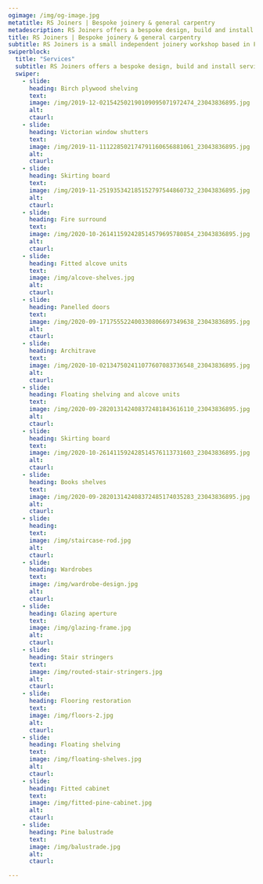 ```yaml
---
ogimage: /img/og-image.jpg
metatitle: RS Joiners | Bespoke joinery & general carpentry
metadescription: RS Joiners offers a bespoke design, build and install service. Specialising in fitted storage solutions including wardrobes shelving and cupboards.
title: RS Joiners | Bespoke joinery & general carpentry
subtitle: RS Joiners is a small independent joinery workshop based in Frome, Somerset.<br/></br>At RS Joiners our aim is to provide a competitively priced, quality service and maximum customer satisfaction.<br/><br/>Take a look at some our <a href="#services" class="scrollTo link">previous work</a> and please don’t hesitate to <a href="#contact" class="scrollTo link">get in touch</a> if you have any queries. We're happy to offer a free, no obligation quote.
swiperblock:
  title: "Services"
  subtitle: RS Joiners offers a bespoke design, build and install service, specialising in fitted storage solutions, including wardrobes shelving and cupboards. We’d be more than happy to undertake any joinery-related projects, including hanging doors, fencing, skirting and flooring, or restoration works.
  swiper:
    - slide:
      heading: Birch plywood shelving
      text:
      image: /img/2019-12-021542502190109095071972474_23043836895.jpg
      alt:
      ctaurl:
    - slide:
      heading: Victorian window shutters
      text:
      image: /img/2019-11-111228502174791160656881061_23043836895.jpg
      alt:
      ctaurl:
    - slide:
      heading: Skirting board
      text:
      image: /img/2019-11-251935342185152797544860732_23043836895.jpg
      alt:
      ctaurl:
    - slide:
      heading: Fire surround
      text:
      image: /img/2020-10-261411592428514579695780854_23043836895.jpg
      alt:
      ctaurl:
    - slide:
      heading: Fitted alcove units
      text:
      image: /img/alcove-shelves.jpg
      alt:
      ctaurl:
    - slide:
      heading: Panelled doors
      text:
      image: /img/2020-09-171755522400330806697349638_23043836895.jpg
      alt:
      ctaurl:
    - slide:
      heading: Architrave
      text:
      image: /img/2020-10-021347502411077607083736548_23043836895.jpg
      alt:
      ctaurl:
    - slide:
      heading: Floating shelving and alcove units
      text:
      image: /img/2020-09-282013142408372481843616110_23043836895.jpg
      alt:
      ctaurl:
    - slide:
      heading: Skirting board
      text:
      image: /img/2020-10-261411592428514576113731603_23043836895.jpg
      alt:
      ctaurl:
    - slide:
      heading: Books shelves
      text:
      image: /img/2020-09-282013142408372485174035283_23043836895.jpg
      alt:
      ctaurl:
    - slide:
      heading:
      text:
      image: /img/staircase-rod.jpg
      alt:
      ctaurl:
    - slide:
      heading: Wardrobes
      text:
      image: /img/wardrobe-design.jpg
      alt:
      ctaurl:
    - slide:
      heading: Glazing aperture
      text:
      image: /img/glazing-frame.jpg
      alt:
      ctaurl:
    - slide:
      heading: Stair stringers
      text:
      image: /img/routed-stair-stringers.jpg
      alt:
      ctaurl:
    - slide:
      heading: Flooring restoration
      text:
      image: /img/floors-2.jpg
      alt:
      ctaurl:
    - slide:
      heading: Floating shelving
      text:
      image: /img/floating-shelves.jpg
      alt:
      ctaurl:
    - slide:
      heading: Fitted cabinet
      text:
      image: /img/fitted-pine-cabinet.jpg
      alt:
      ctaurl:
    - slide:
      heading: Pine balustrade
      text:
      image: /img/balustrade.jpg
      alt:
      ctaurl:

---
```

